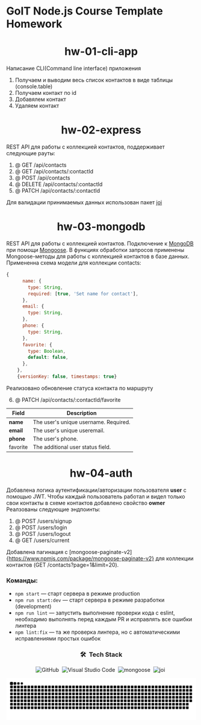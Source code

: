 # GoIT Node.js Course Template Homework

<h1 align="center"> hw-01-cli-app </h1>

Написание CLI(Command line interface) приложения

1. Получаем и выводим весь список контактов в виде таблицы (console.table)
2. Получаем контакт по id
3. Добавялем контакт
4. Удаляем контакт

<h1 align="center"> hw-02-express </h1>

REST API для работы с коллекцией контактов, поддерживает следующие рауты:

1. @ GET /api/contacts
2. @ GET /api/contacts/:contactId
3. @ POST /api/contacts
4. @ DELETE /api/contacts/:contactId
5. @ PATCH /api/contacts/:contactId

Для валидации принимаемых данных использован пакет [joi](https://github.com/sideway/joi)

<h1 align="center"> hw-03-mongodb </h1>

REST API для работы с коллекцией контактов.
Подключение к [MongoDB](https://www.mongodb.com/cloud/atlas) при помощи [Mongoose](https://mongoosejs.com/).
В функциях обработки запросов применены Mongoose-методы для работы с коллекцией контактов в базе данных.
Примененна схема модели для коллекции contacts:

```javascript
{
      name: {
        type: String,
        required: [true, 'Set name for contact'],
      },
      email: {
        type: String,
      },
      phone: {
        type: String,
      },
      favorite: {
        type: Boolean,
        default: false,
      },
    },
    {versionKey: false, timestamps: true}
```

Реализовано обновление статуса контакта по маршруту

6. @ PATCH /api/contacts/:contactId/favorite

| Field     | Description                           |
| --------- | ------------------------------------- |
| **name**  | The user's unique username. Required. |
| **email** | The user's unique useremail.          |
| **phone** | The user's phone.                     |
| favorite  | The additional user status field.     |

<h1 align="center"> hw-04-auth </h1>

Добавлена логика аутентификации/авторизации пользователя **user** с помощью JWT.
Чтобы каждый пользователь работал и видел только свои контакты в схеме контактов добавлено свойство **owner**
Реалзованы следующие эндпоинты:
1. @ POST /users/signup
2. @ POST /users/login
3. @ POST /users/logout
4. @ GET /users/current

Добавлена пагинация с [mongoose-paginate-v2] {https://www.npmjs.com/package/mongoose-paginate-v2} для коллекции контактов (GET /contacts?page=1&limit=20).



### Команды:

- `npm start` &mdash; старт сервера в режиме production
- `npm run start:dev` &mdash; старт сервера в режиме разработки (development)
- `npm run lint` &mdash; запустить выполнение проверки кода с eslint, необходимо выполнять перед каждым PR и исправлять все ошибки линтера
- `npm lint:fix` &mdash; та же проверка линтера, но с автоматическими исправлениями простых ошибок

<h3 align="center"> 🛠 &nbsp;Tech Stack  </h3>

<span align="center">

![GitHub](https://img.shields.io/badge/-GitHub-05122A?style=flat&logo=github)&nbsp;
![Visual Studio Code](https://img.shields.io/badge/-Visual%20Studio%20Code-05122A?style=flat&logo=visual-studio-code&logoColor=007ACC)&nbsp;
![mongoose](https://img.shields.io/badge/-Mongoose-red)&nbsp;
![joi](https://img.shields.io/badge/-joi-green)&nbsp;

![github contribution grid snake animation](https://raw.githubusercontent.com/platane/platane/output/github-contribution-grid-snake.svg)
